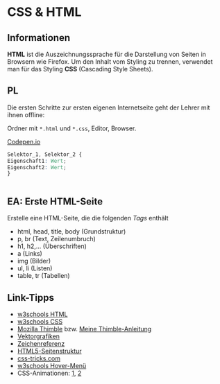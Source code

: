 CSS & HTML
==========

## Informationen
**HTML** ist die Auszeichnungssprache für die Darstellung von Seiten in Browsern wie Firefox. Um den Inhalt vom Styling zu trennen, verwendet man für das Styling **CSS** (Cascading Style Sheets).


## PL
Die ersten Schritte zur ersten eigenen Internetseite geht der Lehrer mit ihnen offline:

Ordner mit `*.html` und `*.css`, Editor, Browser.

[Codepen.io](https://codepen.io/coron/pen/vXRmzd?editors=1100)

```css
Selektor_1, Selektor_2 {
Eigenschaft1: Wert;
Eigenschaft2: Wert;
}
```

```css

```

## EA: Erste HTML-Seite


Erstelle eine HTML-Seite, die die folgenden *Tags* enthält

* html, head, title, body (Grundstruktur)
* p, br (Text, Zeilenumbruch)
* h1, h2,... (Überschriften)
* a (Links)
* img (Bilder)
* ul, li (Listen)
* table, tr (Tabellen)

## Link-Tipps

* [w3schools HTML](https://www.w3schools.com/tags/tag_hn.asp)
* [w3schools CSS](http://www.w3schools.com/cssref/pr_background-color.asp)
* [Mozilla Thimble](https://thimble.mozilla.org/) bzw. [Meine Thimble-Anleitung](https://d157rqmxrxj6ey.cloudfront.net/xcosx/13719/)
* [Vektorgrafiken](https://www.w3schools.com/graphics/svg_intro.asp)
* [Zeichenreferenz](https://wiki.selfhtml.org/wiki/Referenz:HTML/Zeichenreferenz)
* [HTML5-Seitenstruktur](https://wiki.selfhtml.org/wiki/HTML/Tutorials/HTML5-Seitenstrukturierung)
* [css-tricks.com](https://css-tricks.com/search-results/?q=menu)
* [w3schools Hover-Menü](http://www.w3schools.com/howto/howto_css_dropdown.asp)
* CSS-Animationen: [1](https://wiki.selfhtml.org/wiki/CSS/Eigenschaften/Animation/Animation), [2](https://css-tricks.com/starting-css-animations-mid-way/)
